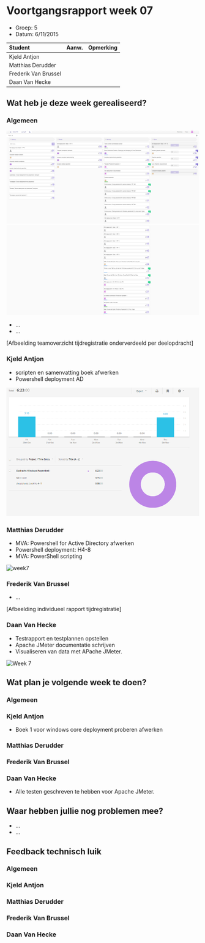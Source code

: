 # Voortgangsrapport week 07

* Groep: 5
* Datum: 6/11/2015

| Student  | Aanw. | Opmerking |
| :---     | :---  | :---      |
| Kjeld Antjon |       |           |
| Matthias Derudder |       |           |
| Frederik Van Brussel |       |           |
| Daan Van Hecke |       |           |

## Wat heb je deze week gerealiseerd?

### Algemeen

![deel1](./Screenshots/huboardweek7.1.png)
![deel2](./Screenshots/huboardweek7.2.png)

* ...
* ...

[Afbeelding teamoverzicht tijdregistratie onderverdeeld per deelopdracht]

### Kjeld Antjon

* scripten en samenvatting boek afwerken
* Powershell deployment AD

![week7](./Screenshots/togglweek7kjeld.png)

### Matthias Derudder

* MVA: Powershell for Active Directory afwerken
* Powershell deployment: H4-8
* MVA: PowerShell scripting

![week7](http://i.imgur.com/NuK9oLv.png)
### Frederik Van Brussel

* ...

[Afbeelding individueel rapport tijdregistratie]

### Daan Van Hecke

* Testrapport en testplannen opstellen
* Apache JMeter documentatie schrijven
* Visualiseren van data met APache JMeter.

![Week 7](http://puu.sh/lbih7/7693e8371f.png)

## Wat plan je volgende week te doen?

### Algemeen
### Kjeld Antjon
- Boek 1 voor windows core deployment proberen afwerken

### Matthias Derudder
### Frederik Van Brussel
### Daan Van Hecke
- Alle testen geschreven te hebben voor Apache JMeter.

## Waar hebben jullie nog problemen mee?

* ...
* ...

## Feedback technisch luik

### Algemeen

### Kjeld Antjon
### Matthias Derudder
### Frederik Van Brussel
### Daan Van Hecke

